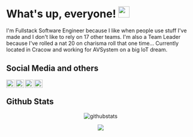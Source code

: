 # What's up, everyone! <img src="https://raw.githubusercontent.com/MartinHeinz/MartinHeinz/master/wave.gif" width="30px">

I'm Fullstack Software Engineer because I like when people use stuff I've made and I don't like to rely on 17 other teams. I'm also a Team Leader because I've rolled a nat 20 on charisma roll that one time... Currently located in Cracow and working for AVSystem on a big IoT dream.
<br/>

## Social Media and others


<a href="https://twitter.com/p_bochenek">
  <img align="left" alt="Piotr Bochenek | Twitter" width="22px" src="https://raw.githubusercontent.com/peterthehan/peterthehan/master/assets/twitter.svg" />
</a>
<a href="https://www.linkedin.com/in/piotr-bochenek-49a14198/">
  <img align="left" alt="Piotr's LinkedIn" width="22px" src="https://raw.githubusercontent.com/peterthehan/peterthehan/master/assets/linkedin.svg" />
</a>
<a href="https://open.spotify.com/user/1178877357?si=c8HDhJmnT7-zsdVvG2oqCQ">
  <img align="left" alt="Piotr's Spotify" width="22px" src="https://raw.githubusercontent.com/peterthehan/peterthehan/master/assets/spotify.svg" />
</a>
<a href="https://paypal.me/bochenekpiotr">
  <img align="left" alt="Piotr's Paypal" width="22px" src="https://raw.githubusercontent.com/peterthehan/peterthehan/master/assets/paypal.svg" />
</a>

<br/>

## Github Stats


<p align="middle"> 
  <img src="https://github-readme-stats.vercel.app/api?username=mf57&show_icons=true&theme=dark&count_private=true" alt="githubstats" />
</p>
<p align="middle"> 
  <img src="https://github-readme-stats.vercel.app/api/top-langs/?username=mf57&hide=html,css,tex&theme=dark&langs_count=4" />
</p>
